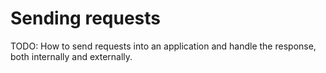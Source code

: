 # Sending requests

TODO: How to send requests into an application and handle the response, both internally and externally.
